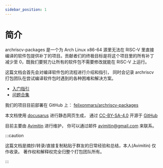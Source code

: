 ```yaml
---
sidebar_position: 1
---
```


# 简介

archriscv-packages 是一个为 Arch Linux x86-64 源里无法在 RISC-V 里直接
编译的软件包提供补丁的项目。贡献者们的终极目标是将这个项目里的所有补丁
减少至 0，既我们要努力让所有的软件包不需要修改就能在 RISC-V 上运行。

这篇文档会首先会对编译软件包的流程进行介绍和指引，
同时会记录 archriscv 打包团队在尝试编译软件包时遇到的各种困难和解决方案。

- [入门指引](./guide/1-start-guide.md)
- [问题合集](./record/collection.md)

我们的项目目前部署在 GitHub 上：
[felixonmars/archriscv-packages](https://github.com/felixonmars/archriscv-packages)

本文档使用 [docusarus](https://docusaurus.io/) 进行静态网页生成，
通过 [CC-BY-SA-4.0](https://creativecommons.org/licenses/by-sa/4.0/) 开源于 [GitHub](https://github.com/Avimitin/RISC-V_Daily_Notes)

目前主要由 [Avimitin](https://github.com/Avimitin) 进行维护，
你可以通过邮件 [avimitin@gmail.com](mailto:avimitin@gmail.com) 来联系。

:::caution

这篇文档是摘抄/转录/直接复制粘贴于群友的日常经验和总结，本人(Avimitin) 仅作收录。
著作权和解释权完全归整个打包团队所有。

:::
